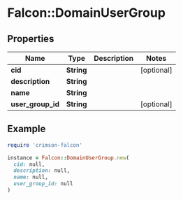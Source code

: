 # Falcon::DomainUserGroup

## Properties

| Name | Type | Description | Notes |
| ---- | ---- | ----------- | ----- |
| **cid** | **String** |  | [optional] |
| **description** | **String** |  |  |
| **name** | **String** |  |  |
| **user_group_id** | **String** |  | [optional] |

## Example

```ruby
require 'crimson-falcon'

instance = Falcon::DomainUserGroup.new(
  cid: null,
  description: null,
  name: null,
  user_group_id: null
)
```

